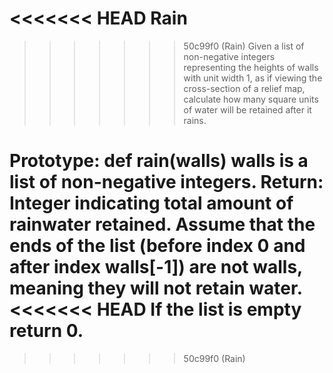 <<<<<<< HEAD
Rain
=======
>>>>>>> 50c99f0 (Rain)
Given a list of non-negative integers representing the heights of walls with unit width 1, as if viewing the cross-section of a relief map, calculate how many square units of water will be retained after it rains.

Prototype: def rain(walls)
walls is a list of non-negative integers.
Return: Integer indicating total amount of rainwater retained.
Assume that the ends of the list (before index 0 and after index walls[-1]) are not walls, meaning they will not retain water.
<<<<<<< HEAD
If the list is empty return 0.
=======
>>>>>>> 50c99f0 (Rain)
